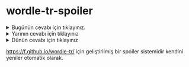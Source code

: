 # wordle-tr-spoiler

<details>
  <summary>Bugünün cevabı için tıklayınız.</summary>
  <br>
    <b> seman </b>
</details>

<details>
  <summary>Yarının cevabı için tıklayınız</summary>
  <br>
   <b> pampa </b>
</details>

<details>
  <summary>Dünün cevabı için tıklayınız </summary>
  <br>
  <b> itham </b>
</details>

https://f.github.io/wordle-tr/ için geliştirilmiş bir spoiler sistemidir kendini yeniler otomatik olarak.

